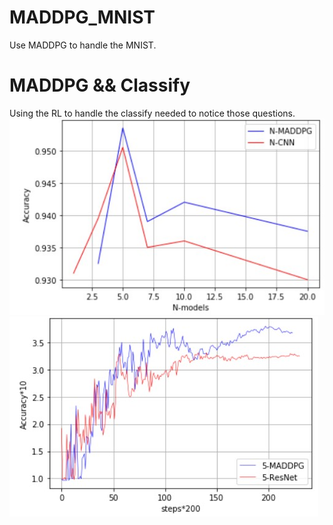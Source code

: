 # MADDPG_MNIST
Use MADDPG to handle the MNIST.
# MADDPG && Classify
Using the RL to handle the classify needed to notice those questions.
![image](https://github.com/ZHONGJunjie86/MADDPG_MNIST/blob/master/result/The%20accuracies%20of%20the%20N-MADDPG%20and%20N-CNN.jpg)
![image](https://github.com/ZHONGJunjie86/MADDPG_MNIST/blob/master/result/The%20accuracies%20of%20the%205-MADDPG%20and%205-ResNet.jpg)
